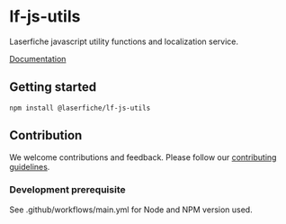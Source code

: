 # lf-js-utils

Laserfiche javascript utility functions and localization service.

[Documentation](https://developer.laserfiche.com)

## Getting started

`npm install @laserfiche/lf-js-utils`

## Contribution

We welcome contributions and feedback. Please follow our [contributing guidelines](./CONTRIBUTING.md).

### Development prerequisite

See .github/workflows/main.yml for Node and NPM version used.
